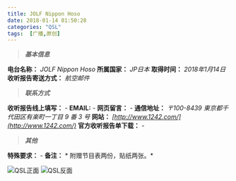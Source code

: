 ```yaml
---
title: JOLF Nippon Hoso
date: 2018-01-14 01:50:28
categories: "QSL"
tags:  [广播,原创]
---
```

> ***基本信息***

**电台名称：** *JOLF Nippon Hoso*
**所属国家：** *JP日本*
**取得时间：** *2018年1月14日*
**收听报告寄送方式：** *航空邮件*

<!--more-->

> ***联系方式***

**收听报告线上填写：** *-*
**EMAIL:** *-*
**网页留言：** *-*
**通信地址：** *〒100-8439 東京都千代田区有楽町一丁目 9 番 3 号*
**网站：** *[http://www.1242.com/](http://www.1242.com/)*
**官方收听报告单下载：** *-*

> ***其他***

**特殊要求：** *-*
**备注：** * 附赠节目表两份，贴纸两张。*

![QSL正面](https://cdn-image.ibcl.us/QSL-JOLF_20180114/1.jpg "QSL正面")
![QSL反面](https://cdn-image.ibcl.us/QSL-JOLF_20180114/2.jpg "QSL反面")